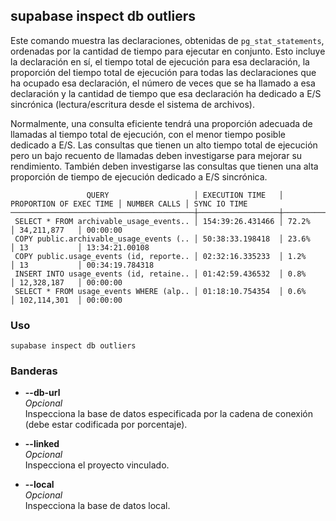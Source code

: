 ## supabase inspect db outliers

Este comando muestra las declaraciones, obtenidas de `pg_stat_statements`, ordenadas por la cantidad de tiempo para ejecutar en conjunto. Esto incluye la declaración en sí, el tiempo total de ejecución para esa declaración, la proporción del tiempo total de ejecución para todas las declaraciones que ha ocupado esa declaración, el número de veces que se ha llamado a esa declaración y la cantidad de tiempo que esa declaración ha dedicado a E/S sincrónica (lectura/escritura desde el sistema de archivos).

Normalmente, una consulta eficiente tendrá una proporción adecuada de llamadas al tiempo total de ejecución, con el menor tiempo posible dedicado a E/S. Las consultas que tienen un alto tiempo total de ejecución pero un bajo recuento de llamadas deben investigarse para mejorar su rendimiento. También deben investigarse las consultas que tienen una alta proporción de tiempo de ejecución dedicado a E/S sincrónica.

```
                 QUERY                   │ EXECUTION TIME   │ PROPORTION OF EXEC TIME │ NUMBER CALLS │ SYNC IO TIME
─────────────────────────────────────────┼──────────────────┼─────────────────────────┼──────────────┼───────────────
 SELECT * FROM archivable_usage_events.. │ 154:39:26.431466 │ 72.2%                   │ 34,211,877   │ 00:00:00
 COPY public.archivable_usage_events (.. │ 50:38:33.198418  │ 23.6%                   │ 13           │ 13:34:21.00108
 COPY public.usage_events (id, reporte.. │ 02:32:16.335233  │ 1.2%                    │ 13           │ 00:34:19.784318
 INSERT INTO usage_events (id, retaine.. │ 01:42:59.436532  │ 0.8%                    │ 12,328,187   │ 00:00:00
 SELECT * FROM usage_events WHERE (alp.. │ 01:18:10.754354  │ 0.6%                    │ 102,114,301  │ 00:00:00
```

### Uso

```
supabase inspect db outliers
```

### Banderas

- **--db-url <string>**  
    _Opcional_  
    Inspecciona la base de datos especificada por la cadena de conexión (debe estar codificada por porcentaje).
    
- **--linked**  
    _Opcional_  
    Inspecciona el proyecto vinculado.
    
- **--local**  
    _Opcional_  
    Inspecciona la base de datos local.